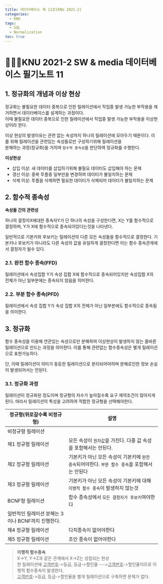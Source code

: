 ```yaml
---
title: 데이터베이스 제 11강[KNU 2021-2]
categories:
  - KNU
tags:
  - SQL
  - Normalization
toc: true
---
```


# 👨‍💻🏫KNU 2021-2 SW & media 데이터베이스 필기노트 11


## 1. 정규화의 개념과 이상 현상

정규화는 불필요한 데이터 중복으로 인한 릴레이션에서 작업중 발생 가능한 부작용을 제거하면서 데이터베이스를 설계하는 과정이다.<br> 
이때 불필요한 데이터 중복으로 인한 릴레이션에서 작업중 발생 가능한 부작용을 이상현상이라 한다.

이상 현상의 발생이유는 관련 없는 속성까지 하나의 릴레이션에 모아두기 때문이다. 이를 위해 릴레이션을 관련있는 속성들로만 구성하기위해 릴레이션을<br> 분해하는 과정(정규화)을 거치며 `함수적 종속성`을 판단하여 정규화를 수행한다.

**이상현상**

- 삽입 이상: 새 데이터를 삽입하기위해 불필요 데이터도 삽입해야 하는 문제
- 갱신 이상: 중복 투플중 일부만을 변경하여 데이터가 불일치하는 문제
- 삭제 이상: 투플을 삭제하면 필요한 데이터가 삭제되어 데이터가 불일치하는 문제
  
## 2. 함수적 종속성

**속성들 간의 관련성**

하나의 결정자X에대한 종속자Y가 단 하나의 속성을 구성한다면, X는 Y를 함수적으로 결정하며, Y가 X에 함수적으로 종속되어있다는것을 나타낸다.

일반적으로 기본키와 후보키는 릴레이션의 다른 모든 속성들을 함수적으로 결정한다. 기본키나 후보키가 아니라도 다른 속성의 값을 유일하게 결정한다면 이는 함수 종속관게에서 결정자가 될수 있다.

### 2.1. 완전 함수 종속(FFD)

릴레이션에서 속성집합 Y가 속성 집합 X에 함수적으로 종속되어있지만 속성집합 X의 전체가 아닌 일부분에는 종속되지 않음을 의미한다.

### 2.2. 부분 함수 종속(PFD)

릴레이션에서 속성 집합 Y가 속성 집합 X의 전체가 아닌 일부분에도 함수적으로 종속됨을 의미한다.

## 3. 정규화

함수 종속성을 이용해 연관있는 속성으로만 분해하여 이상현상이 발생하지 않는 올바른 릴레이션으로 만드는 과정을 의미한다.
이를 통해 관련없는 함수종속성은 별개 릴레이션으로 표현가능하다.

단, 이때 릴레이션이 의미가 동등한 릴레이션으로 분리되어야하며 분해로인한 정보 손실이 발생되어서는 안된다.

### 3.1. 정규화 과정

릴레이션이 정규화된 정도이며 정규형의 차수가 높아질수록 요구 제약조건이 많아지게 된다. 따라서
릴레이션의 특성을 고려하여 적합한 정규형을 선택해야한다.

|정규형(위로갈수록 비정규형)|설명|
|-|-|
|비정규형 릴레이션||
|제1 정규형 릴레이션|모든 속성이 `원자값`을 가진다. 다중 값 속성을 포함해서는 안된다.|
|제2 정규형 릴레이션|기본키가 아닌 모든 속성이 기본키에 `완전 종속`되어야한다. `부분 함수 종속`을 포함해서는 안된다|
|제3 정규형 릴레이션|기본키가 아닌 모든 속성이 기본키에 대해 `이행적 함수 종속`이 발생하지 않는것|
|BCNF형 릴레이션|함수 종속성에서 `모든 결정자가 후보키`여야한다|
|일반적인 릴레이션 분해는 3이나 BCNF까지 진행한다.|
|제4 정규형 릴레이션|다치종속이 없어야한다|
|제5 정규형 릴레이션|조인 종속이 없어야한다|

>**이행적 함수종속**<br>
>X->Y, Y->Z과 같은 관계에서 X->Z는 성립되는 현상<br>
>한 릴레이션에 <u>고객번호</u>->등급,  등급->할인율 ---><u>고객번호</u>->할인율이므로 이행적 함수종속이 발생한다.<br>
><u>고객번호</u>->등급,  등급->할인율을 별개 릴레이션으로 구축하면 문제가 없다.


